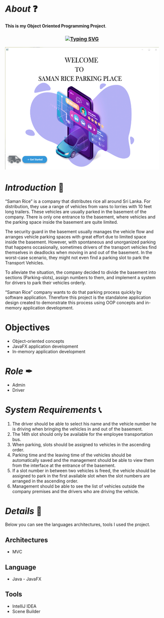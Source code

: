 # *About* ❓
**This is my Object Oriented Programming Project**.

<h3 align="center"><a href="https://git.io/typing-svg" align="center"><img align="center" src="https://readme-typing-svg.herokuapp.com?font=Fira+Code&size=25&duration=4000&center=true&vCenter=true&width=435&lines=Vehicle+Parking+System" alt="Typing SVG" style="max-width:100%" /></a></h3>

<img src="src/assets/home.png" alt="carpark" width="1000" height="400"/>

# *Introduction* 📝
“Saman Rice” is a company that distributes rice all around Sri Lanka. For distribution, they use a range of 
vehicles from vans to lorries with 10 feet long trailers. These vehicles are usually parked in the basement 
of the company. There is only one entrance to the basement, where vehicles and the parking space inside 
the basement are quite limited.
 
The security guard in the basement usually manages the vehicle flow and arranges vehicle parking spaces 
with great effort due to limited space inside the basement. However, with spontaneous and unorganized 
parking that happens occasionally, sometimes drivers of the transport vehicles find themselves in 
deadlocks when moving in and out of the basement. In the worst-case scenario, they might not even find 
a parking slot to park the Transport Vehicles.

To alleviate the situation, the company decided to divide the basement into sections (Parking-slots), 
assign numbers to them, and implement a system for drivers to park their vehicles orderly.

“Saman Rice” company wants to do that parking process quickly by software application. Therefore this project is the standalone application design created to demonstrate this process using OOP concepts and in-memory application development.

# Objectives
* Object-oriented concepts
* JavaFX application development
* In-memory application development

# *Role* ✒
* Admin
* Driver

# *System Requirements* 📞
1. The driver should be able to select his name and the vehicle number he is driving when bringing 
the vehicles in and out of the basement.
2. The 14th slot should only be available for the employee transportation bus.
3. When parking, slots should be assigned to vehicles in the ascending order.
4. Parking time and the leaving time of the vehicles should be automatically saved and the 
   management should be able to view them from the interface at the entrance of the basement.
5. If a slot number in between two vehicles is freed, the vehicle should be assigned to park in the 
   first available slot when the slot numbers are arranged in the ascending order. 
6. Management should be able to see the list of vehicles outside the company premises and the 
   drivers who are driving the vehicle. 

# *Details* 🔖
Below you can see the languages architectures, tools I used  the project.

## Architectures
* MVC 

## Language
* Java - JavaFX

## Tools
* IntelliJ IDEA
* Scene Builder
